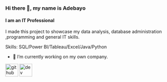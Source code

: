 ### Hi there 👋, my name is Adebayo
#### I am an IT Professional
I made this project to showcase my data analysis, database administration ,programming and general IT skills.

Skills: SQL/Power BI/Tableau/Excel/Java/Python

- 🔭 I’m currently working on my own company. 


[<img src='https://cdn.jsdelivr.net/npm/simple-icons@3.0.1/icons/github.svg' alt='github' height='40'>](https://github.com/beewhy777)  [<img src='https://cdn.jsdelivr.net/npm/simple-icons@3.0.1/icons/dev-dot-to.svg' alt='dev' height='40'>](https://dev.to/beewhy777)  

